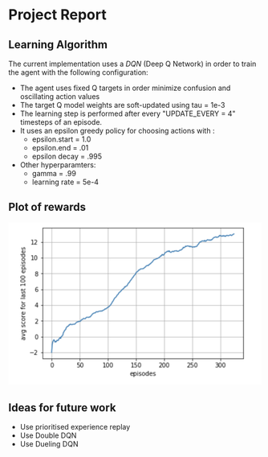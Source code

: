 # Project Report

## Learning Algorithm
The current implementation uses a *DQN* (Deep Q Network) in order to train the agent with the following configuration:
* The agent uses fixed Q targets in order minimize confusion and oscillating action values
* The target Q model weights are soft-updated using tau = 1e-3
* The learning step is performed after every "UPDATE_EVERY = 4" timesteps of an episode.
* It uses an epsilon greedy policy for choosing actions with :
  * epsilon.start = 1.0
  * epsilon.end = .01
  * epsilon decay = .995
* Other hyperparamters:
  * gamma = .99
  * learning rate = 5e-4
  
  
  
## Plot of rewards
![reward_plot](images/reward_plot.png)

## Ideas for future work
* Use prioritised experience replay
* Use Double DQN
* Use Dueling DQN
